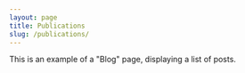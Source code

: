 ```yaml
---
layout: page
title: Publications
slug: /publications/
---
```


This is an example of a "Blog" page, displaying a list of posts.
<br />

